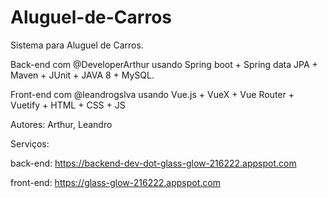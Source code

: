 # Aluguel-de-Carros

Sistema para Aluguel de Carros. 

Back-end com @DeveloperArthur usando Spring boot + Spring data JPA + Maven + JUnit + JAVA 8 + MySQL. 

Front-end com @leandrogslva usando Vue.js + VueX + Vue Router + Vuetify + HTML + CSS + JS

Autores: Arthur, Leandro

Serviços:

back-end: https://backend-dev-dot-glass-glow-216222.appspot.com

front-end: https://glass-glow-216222.appspot.com
